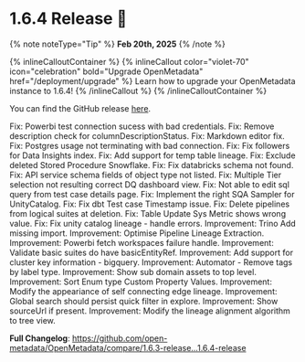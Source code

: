 # 1.6.4 Release 🎉

{% note noteType="Tip" %}
**Feb 20th, 2025**
{% /note %}

{% inlineCalloutContainer %}
{% inlineCallout
color="violet-70"
icon="celebration"
bold="Upgrade OpenMetadata"
href="/deployment/upgrade" %}
Learn how to upgrade your OpenMetadata instance to 1.6.4!
{% /inlineCallout %}
{% /inlineCalloutContainer %}

You can find the GitHub release [here](https://github.com/open-metadata/OpenMetadata/releases/tag/1.6.4-release).

Fix: Powerbi test connection sucess with bad credentials.
Fix: Remove description check for columnDescriptionStatus.
Fix: Markdown editor fix.
Fix: Postgres usage not terminating with bad connection.
Fix: Fix followers for Data Insights index.
Fix: Add support for temp table lineage.
Fix: Exclude deleted Stored Procedure Snowflake.
Fix: Fix databricks schema not found.
Fix: API service schema fields of object type not listed.
Fix: Multiple Tier selection not resulting correct DQ dashboard view.
Fix: Not able to edit sql query from test case details page.
Fix: Implement the right SQA Sampler for UnityCatalog.
Fix: Fix dbt Test case Timestamp issue.
Fix: Delete pipelines from logical suites at deletion.
Fix: Table Update Sys Metric shows wrong value.
Fix: Fix unity catalog lineage - handle errors.
Improvement: Trino Add missing import.
Improvement: Optimise Pipeline Lineage Extraction.
Improvement: Powerbi fetch workspaces failure handle.
Improvement: Validate basic suites do have basicEntityRef.
Improvement: Add support for cluster key information - bigquery.
Improvement: Automator - Remove tags by label type.
Improvement: Show sub domain assets to top level.
Improvement: Sort Enum type Custom Property Values.
Improvement: Modify the appeariance of self connecting edge lineage.
Improvement: Global search should persist quick filter in explore.
Improvement: Show sourceUrl if present.
Improvement: Modify the lineage alignment algorithm to tree view.

**Full Changelog**: https://github.com/open-metadata/OpenMetadata/compare/1.6.3-release...1.6.4-release
